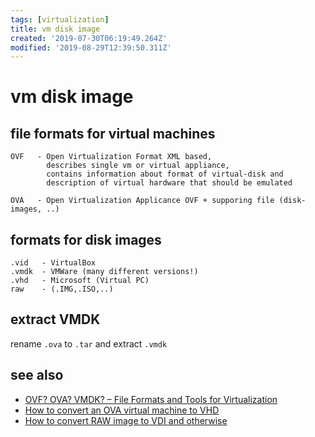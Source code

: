 ```yaml
---
tags: [virtualization]
title: vm disk image
created: '2019-07-30T06:19:49.264Z'
modified: '2019-08-29T12:39:50.311Z'
---
```


# vm disk image

## file formats for virtual machines
```
OVF   - Open Virtualization Format XML based, 
        describes single vm or virtual appliance,
        contains information about format of virtual-disk and
        description of virtual hardware that should be emulated 

OVA   - Open Virtualization Applicance OVF + supporing file (disk-images, ..) 
```

## formats for disk images 
```
.vid   - VirtualBox
.vmdk  - VMWare (many different versions!)
.vhd   - Microsoft (Virtual PC)
raw    - (.IMG,.ISO,..) 
````

## extract VMDK

rename `.ova` to `.tar` and extract `.vmdk`

## see also
- [OVF? OVA? VMDK? – File Formats and Tools for Virtualization](https://spin.atomicobject.com/2013/06/03/ovf-virtual-machine/)
- [How to convert an OVA virtual machine to VHD](https://www.rootusers.com/how-to-convert-an-ova-virtual-machine-to-vhd/)
- [How to convert RAW image to VDI and otherwise](https://blog.sleeplessbeastie.eu/2012/04/29/virtualbox-convert-raw-image-to-vdi-and-otherwise/)
